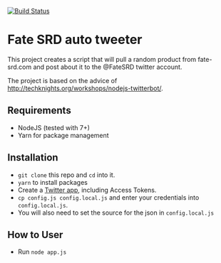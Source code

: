 [![Build Status](https://travis-ci.org/amazingrando/fate-product-tweeter.svg?branch=master)](https://travis-ci.org/amazingrando/fate-product-tweeter)

# Fate SRD auto tweeter

This project creates a script that will pull a random product from fate-srd.com and post about it to the @FateSRD twitter account.

The project is based on the advice of http://techknights.org/workshops/nodejs-twitterbot/.

## Requirements

- NodeJS (tested with 7+)
- Yarn for package management

## Installation

- `git clone` this repo and `cd` into it.
- `yarn` to install packages
- Create a [Twitter app](https://apps.twitter.com/), including Access Tokens.
- `cp config.js config.local.js` and enter your credentials into `config.local.js`.
- You will also need to set the source for the json in `config.local.js`

## How to User

- Run `node app.js`
